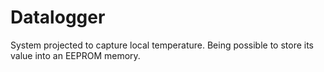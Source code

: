 # Datalogger

System projected to capture local temperature. Being possible to store its value into an EEPROM memory.
